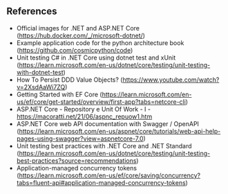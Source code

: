 ## References

- Official images for .NET and ASP.NET Core (https://hub.docker.com/_/microsoft-dotnet/)
- Example application code for the python architecture book (https://github.com/cosmicpython/code)
- Unit testing C# in .NET Core using dotnet test and xUnit (https://learn.microsoft.com/en-us/dotnet/core/testing/unit-testing-with-dotnet-test)
- How To Persist DDD Value Objects? (https://www.youtube.com/watch?v=2XsdAaWi7ZQ)
- Getting Started with EF Core (https://learn.microsoft.com/en-us/ef/core/get-started/overview/first-app?tabs=netcore-cli)
- ASP.NET Core - Repository e Unit Of Work - I - https://macoratti.net/21/06/aspnc_repuow1.htm
- ASP.NET Core web API documentation with Swagger / OpenAPI (https://learn.microsoft.com/en-us/aspnet/core/tutorials/web-api-help-pages-using-swagger?view=aspnetcore-7.0)
- Unit testing best practices with .NET Core and .NET Standard (https://learn.microsoft.com/en-us/dotnet/core/testing/unit-testing-best-practices?source=recommendations)
- Application-managed concurrency tokens (https://learn.microsoft.com/en-us/ef/core/saving/concurrency?tabs=fluent-api#application-managed-concurrency-tokens)